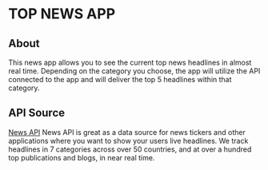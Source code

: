# TOP NEWS APP

## About
This news app allows you to see the current top news headlines in almost real time. Depending on the category you choose, the app will utilize the API connected to the app and will deliver the top 5 headlines within that category.


## API Source
[News API](https://newsapi.org/)
News API is great as a data source for news tickers and other applications where you want to show your users live headlines. We track headlines in 7 categories across over 50 countries, and at over a hundred top publications and blogs, in near real time.
